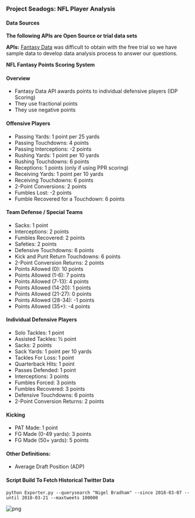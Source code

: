 ### Project Seadogs: NFL Player Analysis

#### Data Sources
__The following APIs are Open Source or trial data sets__

**APIs:** 
[Fantasy Data](https://developer.fantasydata.com/) was difficult to obtain with the free trial so we have sample data to develop data analysis process to answer our questions.

**NFL Fantasy Points Scoring System**

#### Overview
* Fantasy Data API awards points to individual defensive players (IDP Scoring)
* They use fractional points
* They use negative points

#### Offensive Players
* Passing Yards: 1 point per 25 yards
* Passing Touchdowns: 4 points
* Passing Interceptions: -2 points
* Rushing Yards: 1 point per 10 yards
* Rushing Touchdowns: 6 points
* Receptions: 1 points (only if using PPR scoring)
* Receiving Yards: 1 point per 10 yards
* Receiving Touchdowns: 6 points
* 2-Point Conversions: 2 points
* Fumbles Lost: -2 points
* Fumble Recovered for a Touchdown: 6 points

#### Team Defense / Special Teams
* Sacks: 1 point
* Interceptions: 2 points
* Fumbles Recovered: 2 points
* Safeties: 2 points
* Defensive Touchdowns: 6 points
* Kick and Punt Return Touchdowns: 6 points
* 2-Point Conversion Returns: 2 points
* Points Allowed (0): 10 points
* Points Allowed (1-6): 7 points
* Points Allowed (7-13): 4 points
* Points Allowed (14-20): 1 points
* Points Allowed (21-27): 0 points
* Points Allowed (28-34): -1 points
* Points Allowed (35+): -4 points

#### Individual Defensive Players
* Solo Tackles: 1 point
* Assisted Tackles: ½ point
* Sacks: 2 points
* Sack Yards: 1 point per 10 yards
* Tackles For Loss: 1 point
* Quarterback Hits: 1 point
* Passes Defended: 1 point
* Interceptions: 3 points
* Fumbles Forced: 3 points
* Fumbles Recovered: 3 points
* Defensive Touchdowns: 6 points
* 2-Point Conversion Returns: 2 points

#### Kicking
* PAT Made: 1 point
* FG Made (0-49 yards): 3 points
* FG Made (50+ yards): 5 points

#### Other Definitions:
* Average Draft Position (ADP)

#### Script Build To Fetch Historical Twitter Data

```
python Exporter.py --querysearch "Nigel Bradham" --since 2018-03-07 --until 2018-03-21 --maxtweets 100000
```

![png](sd_datafetch.png)